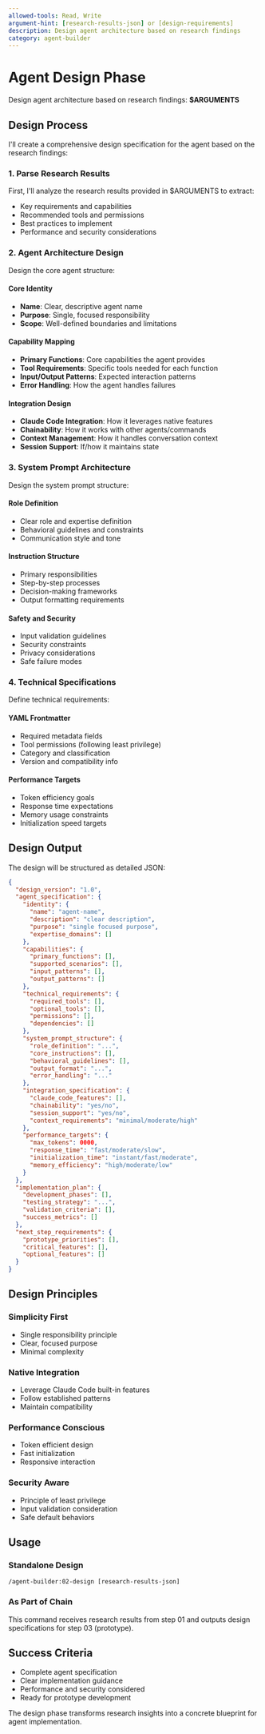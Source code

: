 ```yaml
---
allowed-tools: Read, Write
argument-hint: [research-results-json] or [design-requirements]
description: Design agent architecture based on research findings
category: agent-builder
---
```


# Agent Design Phase

Design agent architecture based on research findings: **$ARGUMENTS**

## Design Process

I'll create a comprehensive design specification for the agent based on the research findings:

### 1. Parse Research Results
First, I'll analyze the research results provided in $ARGUMENTS to extract:
- Key requirements and capabilities
- Recommended tools and permissions
- Best practices to implement
- Performance and security considerations

### 2. Agent Architecture Design
Design the core agent structure:

#### Core Identity
- **Name**: Clear, descriptive agent name
- **Purpose**: Single, focused responsibility
- **Scope**: Well-defined boundaries and limitations

#### Capability Mapping
- **Primary Functions**: Core capabilities the agent provides
- **Tool Requirements**: Specific tools needed for each function
- **Input/Output Patterns**: Expected interaction patterns
- **Error Handling**: How the agent handles failures

#### Integration Design
- **Claude Code Integration**: How it leverages native features
- **Chainability**: How it works with other agents/commands
- **Context Management**: How it handles conversation context
- **Session Support**: If/how it maintains state

### 3. System Prompt Architecture
Design the system prompt structure:

#### Role Definition
- Clear role and expertise definition
- Behavioral guidelines and constraints
- Communication style and tone

#### Instruction Structure
- Primary responsibilities
- Step-by-step processes
- Decision-making frameworks
- Output formatting requirements

#### Safety and Security
- Input validation guidelines
- Security constraints
- Privacy considerations
- Safe failure modes

### 4. Technical Specifications
Define technical requirements:

#### YAML Frontmatter
- Required metadata fields
- Tool permissions (following least privilege)
- Category and classification
- Version and compatibility info

#### Performance Targets
- Token efficiency goals
- Response time expectations
- Memory usage constraints
- Initialization speed targets

## Design Output

The design will be structured as detailed JSON:

```json
{
  "design_version": "1.0",
  "agent_specification": {
    "identity": {
      "name": "agent-name",
      "description": "clear description",
      "purpose": "single focused purpose",
      "expertise_domains": []
    },
    "capabilities": {
      "primary_functions": [],
      "supported_scenarios": [],
      "input_patterns": [],
      "output_patterns": []
    },
    "technical_requirements": {
      "required_tools": [],
      "optional_tools": [],
      "permissions": [],
      "dependencies": []
    },
    "system_prompt_structure": {
      "role_definition": "...",
      "core_instructions": [],
      "behavioral_guidelines": [],
      "output_format": "...",
      "error_handling": "..."
    },
    "integration_specification": {
      "claude_code_features": [],
      "chainability": "yes/no",
      "session_support": "yes/no",
      "context_requirements": "minimal/moderate/high"
    },
    "performance_targets": {
      "max_tokens": 0000,
      "response_time": "fast/moderate/slow",
      "initialization_time": "instant/fast/moderate",
      "memory_efficiency": "high/moderate/low"
    }
  },
  "implementation_plan": {
    "development_phases": [],
    "testing_strategy": "...",
    "validation_criteria": [],
    "success_metrics": []
  },
  "next_step_requirements": {
    "prototype_priorities": [],
    "critical_features": [],
    "optional_features": []
  }
}
```

## Design Principles

### Simplicity First
- Single responsibility principle
- Clear, focused purpose
- Minimal complexity

### Native Integration
- Leverage Claude Code built-in features
- Follow established patterns
- Maintain compatibility

### Performance Conscious
- Token efficient design
- Fast initialization
- Responsive interaction

### Security Aware
- Principle of least privilege
- Input validation consideration
- Safe default behaviors

## Usage

### Standalone Design
```
/agent-builder:02-design [research-results-json]
```

### As Part of Chain
This command receives research results from step 01 and outputs design specifications for step 03 (prototype).

## Success Criteria

- Complete agent specification
- Clear implementation guidance
- Performance and security considered
- Ready for prototype development

The design phase transforms research insights into a concrete blueprint for agent implementation.